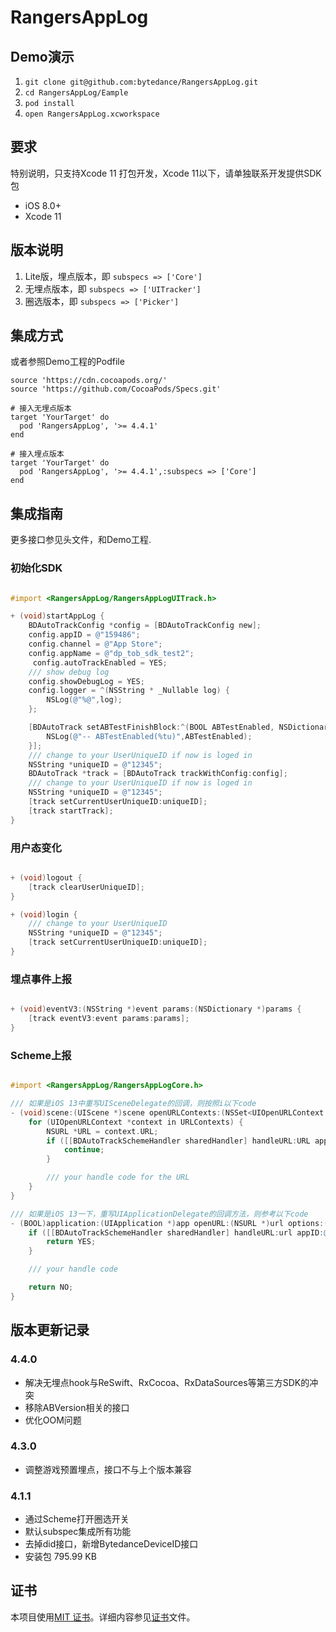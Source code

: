# RangersAppLog

## Demo演示

1. `git clone git@github.com:bytedance/RangersAppLog.git`
2. `cd RangersAppLog/Eample`
3. `pod install`
4. `open RangersAppLog.xcworkspace`


## 要求

特别说明，只支持Xcode 11 打包开发，Xcode 11以下，请单独联系开发提供SDK包

* iOS 8.0+
* Xcode 11

## 版本说明

1. Lite版，埋点版本，即 `subspecs => ['Core']`
2. 无埋点版本，即 `subspecs => ['UITracker']`
3. 圈选版本，即 `subspecs => ['Picker']`

## 集成方式


或者参照Demo工程的Podfile

```Rbuy
source 'https://cdn.cocoapods.org/'
source 'https://github.com/CocoaPods/Specs.git'

# 接入无埋点版本
target 'YourTarget' do
  pod 'RangersAppLog', '>= 4.4.1'
end

# 接入埋点版本 
target 'YourTarget' do
  pod 'RangersAppLog', '>= 4.4.1',:subspecs => ['Core']
end

```

## 集成指南

更多接口参见头文件，和Demo工程.

### 初始化SDK

```Objective-C

#import <RangersAppLog/RangersAppLogUITrack.h>

+ (void)startAppLog {
    BDAutoTrackConfig *config = [BDAutoTrackConfig new];
    config.appID = @"159486";
    config.channel = @"App Store";
    config.appName = @"dp_tob_sdk_test2";
	 config.autoTrackEnabled = YES;
    /// show debug log
    config.showDebugLog = YES;
    config.logger = ^(NSString * _Nullable log) {
        NSLog(@"%@",log);
    };

    [BDAutoTrack setABTestFinishBlock:^(BOOL ABTestEnabled, NSDictionary * allConfigs) {
        NSLog(@"-- ABTestEnabled(%tu)",ABTestEnabled);
    }];
    /// change to your UserUniqueID if now is loged in
    NSString *uniqueID = @"12345";
    BDAutoTrack *track = [BDAutoTrack trackWithConfig:config];
    /// change to your UserUniqueID if now is loged in
    NSString *uniqueID = @"12345";
    [track setCurrentUserUniqueID:uniqueID];
    [track startTrack];
}

```

### 用户态变化

```Objective-C

+ (void)logout {
    [track clearUserUniqueID];
}

+ (void)login {
    /// change to your UserUniqueID
    NSString *uniqueID = @"12345";
    [track setCurrentUserUniqueID:uniqueID];
}

```

### 埋点事件上报

```Objective-C

+ (void)eventV3:(NSString *)event params:(NSDictionary *)params {
    [track eventV3:event params:params];
}

```

### Scheme上报

```Objective-C

#import <RangersAppLog/RangersAppLogCore.h>

/// 如果是iOS 13中重写UISceneDelegate的回调，则按照i以下code
- (void)scene:(UIScene *)scene openURLContexts:(NSSet<UIOpenURLContext *> *)URLContexts {
    for (UIOpenURLContext *context in URLContexts) {
        NSURL *URL = context.URL;
        if ([[BDAutoTrackSchemeHandler sharedHandler] handleURL:URL appID:@"appid" scene:scene]) {
            continue;
        }

        /// your handle code for the URL
    }
}

/// 如果是iOS 13一下，重写UIApplicationDelegate的回调方法，则参考以下code
- (BOOL)application:(UIApplication *)app openURL:(NSURL *)url options:(NSDictionary<UIApplicationOpenURLOptionsKey, id> *)options {
    if ([[BDAutoTrackSchemeHandler sharedHandler] handleURL:url appID:@"appid" scene:nil]) {
        return YES;
    }

    /// your handle code

    return NO;
}

```

## 版本更新记录

### 4.4.0

- 解决无埋点hook与ReSwift、RxCocoa、RxDataSources等第三方SDK的冲突
- 移除ABVersion相关的接口
- 优化OOM问题

### 4.3.0

- 调整游戏预置埋点，接口不与上个版本兼容

### 4.1.1

- 通过Scheme打开圈选开关
- 默认subspec集成所有功能
- 去掉did接口，新增BytedanceDeviceID接口
- 安装包 795.99 KB





## 证书

本项目使用[MIT 证书](LICENSE)。详细内容参见[证书](LICENSE)文件。
